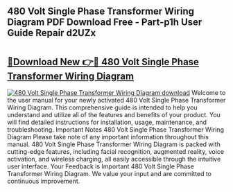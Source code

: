 ## 480 Volt Single Phase Transformer Wiring Diagram PDF Download Free - Part-p1h User Guide Repair d2UZx

# <h2><a href="http://dfibvy.blite.top/?on=480+Volt+Single+Phase+Transformer+Wiring+Diagram">🔗Download New 👉🔴 480 Volt Single Phase Transformer Wiring Diagram</a></h2>

[![480 Volt Single Phase Transformer Wiring Diagram download](https://i.imgur.com/lujVjoI.png)](http://dfibvy.blite.top/?on=480+Volt+Single+Phase+Transformer+Wiring+Diagram)
Welcome to the user manual for your newly activated 480 Volt Single Phase Transformer Wiring Diagram. This comprehensive guide is intended to help you understand and utilize all of the features and benefits of your product. You will find detailed instructions for installation, usage, maintenance, and troubleshooting. Important Notes 480 Volt Single Phase Transformer Wiring Diagram Please take note of any important information throughout this manual. 480 Volt Single Phase Transformer Wiring Diagram is packed with cutting-edge features, including facial recognition, augmented reality, voice activation, and wireless charging, all easily accessible through the intuitive user interface. Your Feedback is Important 480 Volt Single Phase Transformer Wiring Diagram. We value your input and are committed to continuous improvement.
